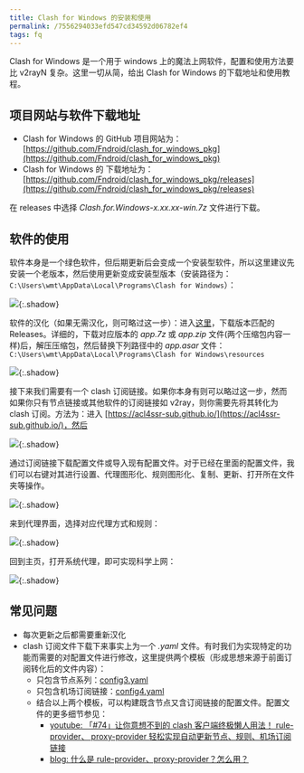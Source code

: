 ```yaml
---
title: Clash for Windows 的安装和使用
permalink: /7556294033efd547cd34592d06782ef4
tags: fq
---
```


Clash for Windows 是一个用于 windows 上的魔法上网软件，配置和使用方法要比 v2rayN 复杂。这里一切从简，给出 Clash for Windows 的下载地址和使用教程。

<!--more-->

## 项目网站与软件下载地址

- Clash for Windows 的 GitHub 项目网站为：[https://github.com/Fndroid/clash_for_windows_pkg](https://github.com/Fndroid/clash_for_windows_pkg)
- Clash for Windows 的 下载地址为：[https://github.com/Fndroid/clash_for_windows_pkg/releases](https://github.com/Fndroid/clash_for_windows_pkg/releases)

在 releases 中选择 *Clash.for.Windows-x.xx.xx-win.7z* 文件进行下载。

## 软件的使用

软件本身是一个绿色软件，但后期更新后会变成一个安装型软件，所以这里建议先安装一个老版本，然后使用更新变成安装型版本（安装路径为：`C:\Users\wmt\AppData\Local\Programs\Clash for Windows`）：

![](https://cdn.staticaly.com/gh/Meiting-Wang/pictures@main/picgo/202308192101834.png){:.shadow}

软件的汉化（如果无需汉化，则可略过这一步）：进入[这里](https://github.com/BoyceLig/Clash_Chinese_Patch/releases)，下载版本匹配的 Releases。详细的，下载对应版本的 *app.7z* 或 *app.zip* 文件(两个压缩包内容一样)后，解压压缩包，然后替换下列路径中的 *app.asar* 文件：`C:\Users\wmt\AppData\Local\Programs\Clash for Windows\resources`

![](https://cdn.staticaly.com/gh/Meiting-Wang/pictures@main/picgo/202308192117245.png){:.shadow}

接下来我们需要有一个 clash 订阅链接。如果你本身有则可以略过这一步，然而如果你只有节点链接或其他软件的订阅链接如 v2ray，则你需要先将其转化为 clash 订阅。方法为：进入 [https://acl4ssr-sub.github.io/](https://acl4ssr-sub.github.io/)，然后

![](https://cdn.staticaly.com/gh/Meiting-Wang/pictures@main/picgo/202308192131178.png){:.shadow}

通过订阅链接下载配置文件或导入现有配置文件。对于已经在里面的配置文件，我们可以右键对其进行设置、代理图形化、规则图形化、复制、更新、打开所在文件夹等操作。

![](https://cdn.staticaly.com/gh/Meiting-Wang/pictures@main/picgo/202308192242703.png){:.shadow}

来到代理界面，选择对应代理方式和规则：

![](https://cdn.staticaly.com/gh/Meiting-Wang/pictures@main/picgo/202308192144660.png){:.shadow}

回到主页，打开系统代理，即可实现科学上网：

![](https://cdn.staticaly.com/gh/Meiting-Wang/pictures@main/picgo/202308192146629.png){:.shadow}

## 常见问题

- 每次更新之后都需要重新汉化
- clash 订阅文件下载下来事实上为一个 *.yaml* 文件。有时我们为实现特定的功能而需要的对配置文件进行修改，这里提供两个模板（形成思想来源于前面订阅转化后的文件内容）：
  - 只包含节点系列：[config3.yaml](https://raw.githubusercontent.com/Meiting-Wang/resource/master/config3.yaml)
  - 只包含机场订阅链接：[config4.yaml](https://raw.githubusercontent.com/Meiting-Wang/resource/master/config4.yaml)
  - 结合以上两个模板，可以构建既含节点又含订阅链接的配置文件。配置文件的更多细节参见：
    - [youtube: 「#74」让你意想不到的 clash 客户端终极懒人用法！ rule-provider、 proxy-provider 轻松实现自动更新节点、规则、机场订阅链接](https://www.youtube.com/watch?v=IVlnvBQXEgE)
    - [blog: 什么是 rule-provider、proxy-provider？怎么用？](https://www.jamesdailylife.com/rule-proxy-provider)
